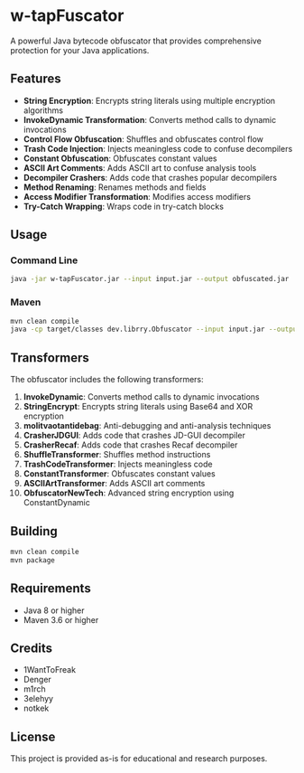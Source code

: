 # w-tapFuscator

A powerful Java bytecode obfuscator that provides comprehensive protection for your Java applications.

## Features

- **String Encryption**: Encrypts string literals using multiple encryption algorithms
- **InvokeDynamic Transformation**: Converts method calls to dynamic invocations
- **Control Flow Obfuscation**: Shuffles and obfuscates control flow
- **Trash Code Injection**: Injects meaningless code to confuse decompilers
- **Constant Obfuscation**: Obfuscates constant values
- **ASCII Art Comments**: Adds ASCII art to confuse analysis tools
- **Decompiler Crashers**: Adds code that crashes popular decompilers
- **Method Renaming**: Renames methods and fields
- **Access Modifier Transformation**: Modifies access modifiers
- **Try-Catch Wrapping**: Wraps code in try-catch blocks

## Usage

### Command Line

```bash
java -jar w-tapFuscator.jar --input input.jar --output obfuscated.jar
```

### Maven

```bash
mvn clean compile
java -cp target/classes dev.librry.Obfuscator --input input.jar --output obfuscated.jar
```

## Transformers

The obfuscator includes the following transformers:

1. **InvokeDynamic**: Converts method calls to dynamic invocations
2. **StringEncrypt**: Encrypts string literals using Base64 and XOR encryption
3. **molitvaotantidebag**: Anti-debugging and anti-analysis techniques
4. **CrasherJDGUI**: Adds code that crashes JD-GUI decompiler
5. **CrasherRecaf**: Adds code that crashes Recaf decompiler
6. **ShuffleTransformer**: Shuffles method instructions
7. **TrashCodeTransformer**: Injects meaningless code
8. **ConstantTransformer**: Obfuscates constant values
9. **ASCIIArtTransformer**: Adds ASCII art comments
10. **ObfuscatorNewTech**: Advanced string encryption using ConstantDynamic 

## Building

```bash
mvn clean compile
mvn package
```

## Requirements

- Java 8 or higher
- Maven 3.6 or higher

## Credits

- 1WantToFreak
- Denger
- m1rch
- 3elehyy
- notkek

## License

This project is provided as-is for educational and research purposes.



